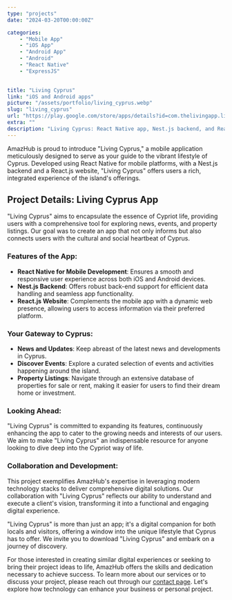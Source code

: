 ```yaml
---
type: "projects"
date: "2024-03-20T00:00:00Z"

categories: 
    - "Mobile App"
    - "iOS App"
    - "Android App"
    - "Android"
    - "React Native"
    - "ExpressJS"

 
title: "Living Cyprus"
link: "iOS and Android apps"
picture: "/assets/portfolio/living_cyprus.webp"
slug: "living_cyprus"
url: "https://play.google.com/store/apps/details?id=com.thelivingapp.livingcyprus"
extra: ""
description: "Living Cyprus: React Native app, Nest.js backend, and ReactJS website. Your mobile passport to Cyprus's lifestyle. News, events, property listings. Stay connected for more features!"
---
```

AmazHub is proud to introduce "Living Cyprus," a mobile application meticulously designed to serve as your guide to the vibrant lifestyle of Cyprus. Developed using React Native for mobile platforms, with a Nest.js backend and a React.js website, "Living Cyprus" offers users a rich, integrated experience of the island's offerings.

## Project Details: Living Cyprus App
"Living Cyprus" aims to encapsulate the essence of Cypriot life, providing users with a comprehensive tool for exploring news, events, and property listings. Our goal was to create an app that not only informs but also connects users with the cultural and social heartbeat of Cyprus.

### Features of the App:
- **React Native for Mobile Development**: Ensures a smooth and responsive user experience across both iOS and Android devices.
- **Nest.js Backend**: Offers robust back-end support for efficient data handling and seamless app functionality.
- **React.js Website**: Complements the mobile app with a dynamic web presence, allowing users to access information via their preferred platform.

### Your Gateway to Cyprus:
- **News and Updates**: Keep abreast of the latest news and developments in Cyprus.
- **Discover Events**: Explore a curated selection of events and activities happening around the island.
- **Property Listings**: Navigate through an extensive database of properties for sale or rent, making it easier for users to find their dream home or investment.

### Looking Ahead:
"Living Cyprus" is committed to expanding its features, continuously enhancing the app to cater to the growing needs and interests of our users. We aim to make "Living Cyprus" an indispensable resource for anyone looking to dive deep into the Cypriot way of life.

### Collaboration and Development:
This project exemplifies AmazHub's expertise in leveraging modern technology stacks to deliver comprehensive digital solutions. Our collaboration with "Living Cyprus" reflects our ability to understand and execute a client's vision, transforming it into a functional and engaging digital experience.

"Living Cyprus" is more than just an app; it's a digital companion for both locals and visitors, offering a window into the unique lifestyle that Cyprus has to offer. We invite you to download "Living Cyprus" and embark on a journey of discovery.

For those interested in creating similar digital experiences or seeking to bring their project ideas to life, AmazHub offers the skills and dedication necessary to achieve success. To learn more about our services or to discuss your project, please reach out through our [contact page](https://vasilkoff.com/contact-us). Let's explore how technology can enhance your business or personal project.